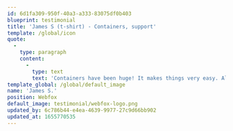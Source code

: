 ```yaml
---
id: 6d1fa309-950f-40a3-a333-83075df0b403
blueprint: testimonial
title: 'James S (t-shirt) - Containers, support'
template: /global/icon
quote:
  -
    type: paragraph
    content:
      -
        type: text
        text: 'Containers have been huge! It makes things very easy. Also the support you guys offer is amazing...the best of anywhere.'
template_global: /global/default_image
name: 'James S.'
position: Webfox
default_image: testimonial/webfox-logo.png
updated_by: 6c786b44-e4ea-4639-9977-27c9d66bb902
updated_at: 1655770535
---
```


